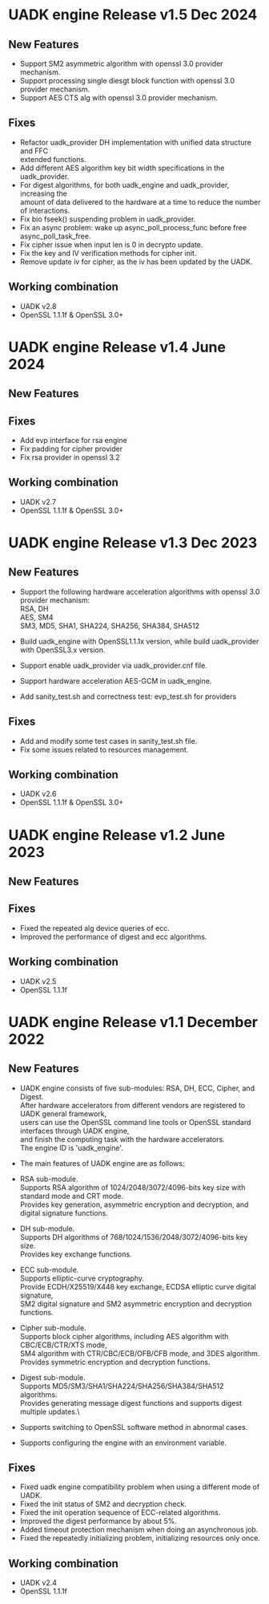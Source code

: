 
# UADK engine Release v1.5 Dec 2024

## New Features
- Support SM2 asymmetric algorithm with openssl 3.0 provider mechanism.
- Support processing single diesgt block function with openssl 3.0 provider mechanism.
- Support AES CTS alg with openssl 3.0 provider mechanism.

## Fixes
- Refactor uadk_provider DH implementation with unified data structure and FFC \
  extended functions.
- Add different AES algorithm key bit width specifications in the uadk_provider.
- For digest algorithms, for both uadk_engine and uadk_provider, increasing the \
  amount of data delivered to the hardware at a time to reduce the number of interactions.
- Fix bio fseek() suspending problem in uadk_provider.
- Fix an async problem: wake up async_poll_process_func before free async_poll_task_free.
- Fix cipher issue when input len is 0 in decrypto update.
- Fix the key and IV verification methods for cipher init.
- Remove update iv for cipher, as the iv has been updated by the UADK.

## Working combination

- UADK v2.8
- OpenSSL 1.1.1f & OpenSSL 3.0+


# UADK engine Release v1.4 June 2024

## New Features

## Fixes
- Add evp interface for rsa engine
- Fix padding for cipher provider
- Fix rsa provider in openssl 3.2

## Working combination

- UADK v2.7
- OpenSSL 1.1.1f & OpenSSL 3.0+


# UADK engine Release v1.3 Dec 2023

## New Features
- Support the following hardware acceleration algorithms with openssl 3.0 provider mechanism: \
  RSA, DH \
  AES, SM4 \
  SM3, MD5, SHA1, SHA224, SHA256, SHA384, SHA512

- Build uadk_engine with OpenSSL1.1.1x version, while build uadk_provider with OpenSSL3.x version.
- Support enable uadk_provider via uadk_provider.cnf file.
- Support hardware acceleration AES-GCM in uadk_engine.
- Add sanity_test.sh and correctness test: evp_test.sh for providers

## Fixes
- Add and modify some test cases in sanity_test.sh file.
- Fix some issues related to resources management.

## Working combination

- UADK v2.6
- OpenSSL 1.1.1f & OpenSSL 3.0+


# UADK engine Release v1.2 June 2023

## New Features

## Fixes
- Fixed the repeated alg device queries of ecc.
- Improved the performance of digest and ecc algorithms.

## Working combination

- UADK v2.5
- OpenSSL 1.1.1f


# UADK engine Release v1.1 December 2022

## New Features

- UADK engine consists of five sub-modules: RSA, DH, ECC, Cipher, and Digest.\
  After hardware accelerators from different vendors are registered to UADK general framework,\
  users can use the OpenSSL command line tools or OpenSSL standard interfaces through UADK engine,\
  and finish the computing task with the hardware accelerators.\
  The engine ID is 'uadk_engine'.

- The main features of UADK engine are as follows:
- RSA sub-module.\
  Supports RSA algorithm of 1024/2048/3072/4096-bits key size with standard mode and CRT mode.\
  Provides key generation, asymmetric encryption and decryption, and digital signature functions.
- DH sub-module.\
  Supports DH algorithms of 768/1024/1536/2048/3072/4096-bits key size.\
  Provides key exchange functions.
- ECC sub-module.\
  Supports elliptic-curve cryptography.\
  Provide ECDH/X25519/X448 key exchange, ECDSA elliptic curve digital signature,\
  SM2 digital signature and SM2 asymmetric encryption and decryption functions.
- Cipher sub-module.\
  Supports block cipher algorithms, including AES algorithm with CBC/ECB/CTR/XTS mode,\
  SM4 algorithm with CTR/CBC/ECB/OFB/CFB mode, and 3DES algorithm.\
  Provides symmetric encryption and decryption functions.
- Digest sub-module.\
  Supports MD5/SM3/SHA1/SHA224/SHA256/SHA384/SHA512 algorithms.\
  Provides generating message digest functions and supports digest multiple updates.\
- Supports switching to OpenSSL software method in abnormal cases.
- Supports configuring the engine with an environment variable.

## Fixes

- Fixed uadk engine compatibility problem when using a different mode of UADK.
- Fixed the init status of SM2 and decryption check.
- Fixed the init operation sequence of ECC-related algorithms.
- Improved the digest performance by about 5%.
- Added timeout protection mechanism when doing an asynchronous job.
- Fixed the repeatedly initializing problem, initializing resources only once.

## Working combination

- UADK v2.4
- OpenSSL 1.1.1f
